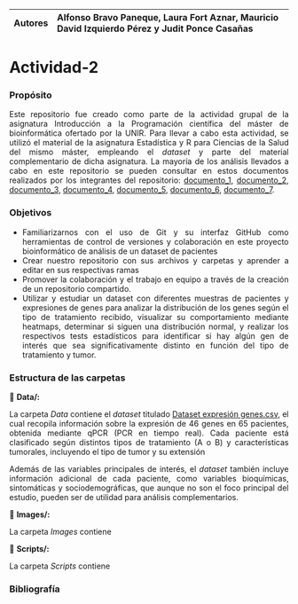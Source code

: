 
| Autores | Alfonso Bravo Paneque, Laura Fort Aznar, Mauricio David Izquierdo Pérez y Judit Ponce Casañas|
:--------------------------------------------------------------------------------------------------------|:-

# **Actividad-2**

### **Propósito**

<div align="justify">
  
Este repositorio fue creado como parte de la actividad grupal de la asignatura Introducción a la Programación científica del máster de bioinformática ofertado por la UNIR. Para llevar a cabo esta actividad, se utilizó el material de la asignatura Estadística y R para Ciencias de la Salud del mismo máster, empleando el *dataset* y parte del material complementario de dicha asignatura. La mayoría de los análisis llevados a cabo en este repositorio se pueden consultar en estos documentos realizados por los integrantes del repositorio: [documento_1](https://www.dropbox.com/scl/fi/1moktcqw9vqmbzwtumz8x/Actividad_1-Bravo-Paneque-Alfonso.html?rlkey=h58416u2guqwcdw3108sx4f65&st=bfr0568z&dl=0), [documento_2](https://www.dropbox.com/scl/fi/oejgl0itbulhgmjtixd0g/Actividad_2-Bravo_Paneque_Alfonso.html?rlkey=l8ul2ubrkb08l6pll03yozs91&st=lfl8txxi&dl=0), [documento_3](https://www.dropbox.com/scl/fi/rgc7ngwyvjv315mke7pwo/Ponce_Casa-as_Judit_Act1.html?rlkey=xf9kgvtttifooc9a9jrqlf8uy&st=z7z1o7an&dl=0), [documento_4](https://www.dropbox.com/scl/fi/9nfvzjerkbv9mtlz2qyaf/Ponce_Casa-as_Judit_Actividad2.html?rlkey=ztbcklcg2w849ryxp7o6qf0zr&st=40uofzhw&dl=0), [documento_5](https://www.dropbox.com/scl/fi/ji7fre8wgndgdroldteqb/Actividad1_MauricioIzquierdo.html?rlkey=j8v621onlnc7t3qxab8pbxduv&st=uzoiqg34&dl=0), [documento_6](https://www.dropbox.com/scl/fi/2mbuclb03hiqx3p867dyi/Actividad2_Mauricio-Izquierdo.html?rlkey=iwe9q1nwekxjzlpy9aoxmn83t&st=k94g5gm2&dl=0), [documento_7](https://www.dropbox.com/scl/fi/i2kb943k2r39elq47g9l9/mubio02_act1_laurafort.html?rlkey=ladjz52tj0gklpcg19niz0bei&st=jpy0ub6h&dl=0).

</div>

### **Objetivos**

<div align="justify">

- Familiarizarnos con el uso de Git y su interfaz GitHub como herramientas de control de versiones y colaboración en este proyecto bioinformático de análisis de un dataset de pacientes
- Crear nuestro repositorio con sus archivos y carpetas y aprender a editar en sus respectivas ramas
- Promover la colaboración y el trabajo en equipo a través de la creación de un repositorio compartido.
- Utilizar y estudiar un dataset con diferentes muestras de pacientes y expresiones de genes para analizar la distribución de los genes según el tipo de tratamiento recibido, visualizar su comportamiento mediante heatmaps, determinar si siguen una distribución normal, y realizar los respectivos tests estadísticos para identificar si hay algún gen de interés que sea significativamente distinto en función del tipo de tratamiento y tumor. 

</div>

### **Estructura de las carpetas**

📁 **Data/:**

<div align="justify">

La carpeta *Data* contiene el *dataset* titulado [Dataset expresión genes.csv](https://github.com/AlfonsoBravoPaneque/Actividad-2/blob/main/Data/Dataset%20expresi%C3%B3n%20genes.csv), el cual recopila información sobre la expresión de 46 genes en 65 pacientes, obtenida mediante qPCR (PCR en tiempo real). Cada paciente está clasificado según distintos tipos de tratamiento (A o B) y características tumorales, incluyendo el tipo de tumor y su extensión

Además de las variables principales de interés, el *dataset* también incluye información adicional de cada paciente, como variables bioquímicas, sintomáticas y sociodemográficas, que aunque no son el foco principal del estudio, pueden ser de utilidad para análisis complementarios.

</div>


📁 **Images/:**

<div align="justify">

La carpeta *Images* contiene

</div>

📁 **Scripts/:**

<div align="justify">

La carpeta *Scripts* contiene

</div>


### **Bibliografía**


